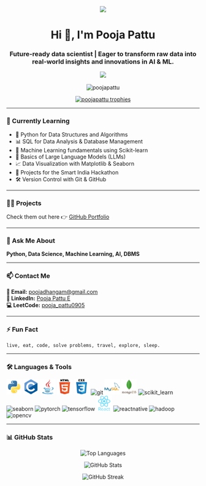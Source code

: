 <!-- Banner -->
<p align="center">
  <img src="https://tse4.mm.bing.net/th?id=OIP.eki6iBo-DjwF3L7g6ZHigAHaC0&pid=Api&P=0&h=180" />
</p>

<h1 align="center">Hi 👋, I'm Pooja Pattu</h1>
<h3 align="center">Future-ready data scientist | Eager to transform raw data into real-world insights and innovations in AI & ML.</h3>

<p align="center">
  <img src="https://user-images.githubusercontent.com/74038190/212747903-e9bdf048-2dc8-41f9-b973-0e72ff07bfba.gif" width="400">
</p>

<p align="center">
  <img src="https://komarev.com/ghpvc/?username=poojapattu&label=Profile%20views&color=0e75b6&style=flat" alt="poojapattu" />
</p>

<p align="center">
  <a href="https://github.com/ryo-ma/github-profile-trophy">
    <img src="https://github-profile-trophy.vercel.app/?username=poojapattu" alt="poojapattu trophies" />
  </a>
</p>

---

### 🌱 Currently Learning

- 🐍 Python for Data Structures and Algorithms  
- 📊 SQL for Data Analysis & Database Management  
- 🤖 Machine Learning fundamentals using Scikit-learn  
- 🧠 Basics of Large Language Models (LLMs)  
- 📈 Data Visualization with Matplotlib & Seaborn  
- 🧪 Projects for the Smart India Hackathon  
- 🛠️ Version Control with Git & GitHub  

---

### 👨‍💻 Projects
Check them out here 👉 [GitHub Portfolio](https://github.com/Poojapattu/Poojapattu)

---

### 💬 Ask Me About
**Python, Data Science, Machine Learning, AI, DBMS**

---

### 📫 Contact Me
**📧 Email:** poojadhangam@gmail.com  
**🔗 LinkedIn:** [Pooja Pattu E](https://linkedin.com/in/poojapattue)  
**💻 LeetCode:** [pooja_pattu0905](https://leetcode.com/pooja_pattu0905)

---

### ⚡ Fun Fact
`live, eat, code, solve problems, travel, explore, sleep.`

---

### 🛠️ Languages & Tools

<p align="left">
  <img src="https://raw.githubusercontent.com/devicons/devicon/master/icons/python/python-original.svg" alt="python" width="40" height="40"/>
  <img src="https://raw.githubusercontent.com/devicons/devicon/master/icons/c/c-original.svg" alt="c" width="40" height="40"/>
  <img src="https://raw.githubusercontent.com/devicons/devicon/master/icons/java/java-original.svg" alt="java" width="40" height="40"/>
  <img src="https://raw.githubusercontent.com/devicons/devicon/master/icons/html5/html5-original-wordmark.svg" alt="html5" width="40" height="40"/>
  <img src="https://raw.githubusercontent.com/devicons/devicon/master/icons/css3/css3-original-wordmark.svg" alt="css3" width="40" height="40"/>
  <img src="https://www.vectorlogo.zone/logos/git-scm/git-scm-icon.svg" alt="git" width="40" height="40"/>
  <img src="https://raw.githubusercontent.com/devicons/devicon/master/icons/mysql/mysql-original-wordmark.svg" alt="mysql" width="40" height="40"/>
  <img src="https://raw.githubusercontent.com/devicons/devicon/master/icons/mongodb/mongodb-original-wordmark.svg" alt="mongodb" width="40" height="40"/>
  <img src="https://upload.wikimedia.org/wikipedia/commons/0/05/Scikit_learn_logo_small.svg" alt="scikit_learn" width="40" height="40"/>
  <img src="https://seaborn.pydata.org/_images/logo-mark-lightbg.svg" alt="seaborn" width="40" height="40"/>
  <img src="https://www.vectorlogo.zone/logos/pytorch/pytorch-icon.svg" alt="pytorch" width="40" height="40"/>
  <img src="https://www.vectorlogo.zone/logos/tensorflow/tensorflow-icon.svg" alt="tensorflow" width="40" height="40"/>
  <img src="https://raw.githubusercontent.com/devicons/devicon/master/icons/react/react-original-wordmark.svg" alt="react" width="40" height="40"/>
  <img src="https://reactnative.dev/img/header_logo.svg" alt="reactnative" width="40" height="40"/>
  <img src="https://www.vectorlogo.zone/logos/apache_hadoop/apache_hadoop-icon.svg" alt="hadoop" width="40" height="40"/>
  <img src="https://www.vectorlogo.zone/logos/opencv/opencv-icon.svg" alt="opencv" width="40" height="40"/>
</p>

---

### 📊 GitHub Stats

<p align="center">
  <img src="https://github-readme-stats.vercel.app/api/top-langs?username=poojapattu&show_icons=true&locale=en&layout=compact" alt="Top Languages" />
</p>

<p align="center">
  <img src="https://github-readme-stats.vercel.app/api?username=poojapattu&show_icons=true&locale=en" alt="GitHub Stats" />
</p>

<p align="center">
  <img src="https://github-readme-streak-stats.herokuapp.com/?user=poojapattu" alt="GitHub Streak" />
</p>
